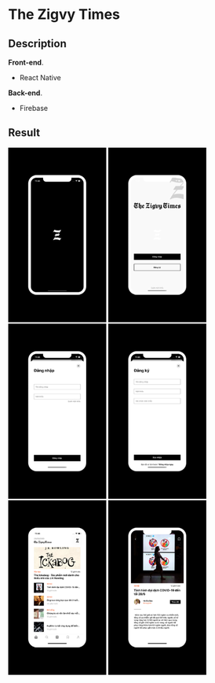 # The Zigvy Times

## Description

**Front-end**.
  - React Native
  
**Back-end**.
  - Firebase
  
## Result
  <img width=200 title="Preview" src="https://github.com/baronha/interview-home-work/blob/hagiabao_2020/preview/Frame%203.png">
  <img width=200 title="Preview" src="https://github.com/baronha/interview-home-work/blob/hagiabao_2020/preview/Frame%204.png">
    <img width=200 title="Preview" src="https://github.com/baronha/interview-home-work/blob/hagiabao_2020/preview/Frame%205.png">
      <img width=200 title="Preview" src="https://github.com/baronha/interview-home-work/blob/hagiabao_2020/preview/Frame%206.png">
        <img width=200 title="Preview" src="https://github.com/baronha/interview-home-work/blob/hagiabao_2020/preview/Frame%207.png">
          <img width=200 title="Preview" src="https://github.com/baronha/interview-home-work/blob/hagiabao_2020/preview/Frame%208.png">
